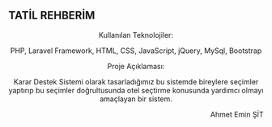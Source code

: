 ## TATİL REHBERİM
<p align="center">Kullanılan Teknolojiler:</p>
<p align="center"> PHP, Laravel Framework, HTML, CSS, JavaScript, jQuery, MySql, Bootstrap</p>
<p align="center">Proje Açıklaması:</p>
<p align="center">Karar Destek Sistemi olarak tasarladığımız bu sistemde bireylere seçimler yaptırıp bu seçimler doğrultusunda otel seçtirme konusunda yardımcı olmayı amaçlayan bir sistem.</p>
<p align="right">Ahmet Emin ŞİT</p>
